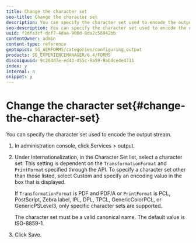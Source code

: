 ```yaml
---
title: Change the character set
seo-title: Change the character set
description: You can specify the character set used to encode the output stream. Learn how you can change the character set.
seo-description: You can specify the character set used to encode the output stream. Learn how you can change the character set.
uuid: f1dfa3cf-dcf7-4dae-900d-8da2c56942bb
contentOwner: admin
content-type: reference
geptopics: SG_AEMFORMS/categories/configuring_output
products: SG_EXPERIENCEMANAGER/6.4/FORMS
discoiquuid: 9c264d7e-ed43-455c-9a59-9ab4ce4e4711
index: y
internal: n
snippet: y
---
```


# Change the character set{#change-the-character-set}

You can specify the character set used to encode the output stream.

1. In administration console, click Services &gt; output.
1. Under Internationalization, in the Character Set list, select a character set. This setting is dependent on the `TransformationFormat` and `PrintFormat` specified through the API. To specify a character set other than those listed, select Custom and specify an encoding value in the box that is displayed.

   If `TransformationFormat` is PDF and PDF/A or `PrintFormat` is PCL, PostScript, Zebra label, IPL, DPL, TPCL, GenericColorPCL, or GenericPSLevel3, only specific character sets are supported.

   The character set must be a valid canonical name. The default value is ISO-8859-1.

1. Click Save.

